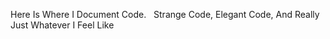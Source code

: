 Here Is Where I Document Code. &nbsp;
Strange Code, Elegant Code, And Really Just Whatever I Feel Like
